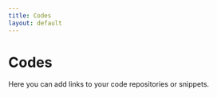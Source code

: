 ```yaml
---
title: Codes
layout: default
---
```


# Codes

Here you can add links to your code repositories or snippets.
